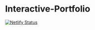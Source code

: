 # Interactive-Portfolio

[![Netlify Status](https://api.netlify.com/api/v1/badges/fe766f18-7f12-421b-9cb2-3b929505318f/deploy-status)](https://app.netlify.com/sites/vwaran/deploys)
